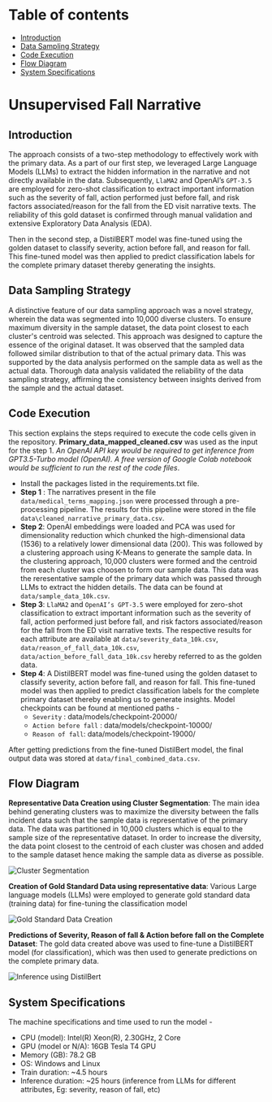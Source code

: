 # Table of contents
* [Introduction](#introduction)
* [Data Sampling Strategy](#data_prep)
* [Code Execution](#code_execution)
* [Flow Diagram](#flow)
* [System Specifications](#machine_specs)


# Unsupervised Fall Narrative

## Introduction <a name="introduction"></a>
The approach consists of a two-step methodology to effectively work with the primary data. As a part of our first step, we leveraged Large Language Models (LLMs) to extract the hidden information in the narrative and not directly available in the data. Subsequently, `LlaMA2` and OpenAI’s `GPT-3.5` are employed for zero-shot classification to extract important information such as the severity of fall, action performed just before fall, and risk factors associated/reason for the fall from the ED visit narrative texts. The reliability of this gold dataset is confirmed through manual validation and extensive Exploratory Data Analysis (EDA).
 
Then in the second step, a DistilBERT model was fine-tuned using the golden dataset to classify severity, action before fall, and reason for fall. This fine-tuned model was then applied to predict classification labels for the complete primary dataset thereby generating the insights.


## Data Sampling Strategy <a name="data_prep"></a>
 A distinctive feature of our data sampling approach was a novel strategy, wherein the data was segmented into 10,000 diverse clusters. To ensure maximum diversity in the sample dataset, the data point closest to each cluster's centroid was selected. This approach was designed to capture the essence of the original dataset. It was observed that the sampled data followed similar distribution to that of the actual primary data. This was supported by the data analysis performed on the sample data as well as the actual data. Thorough data analysis validated the reliability of the data sampling strategy, affirming the consistency between insights derived from the sample and the actual dataset.


## Code Execution <a name="code_execution"></a>
This section explains the steps required to execute the code cells given in the repository. **Primary_data_mapped_cleaned.csv** was used as the input for the step 1. _An OpenAI API key would be required to get inference from GPT3.5-Turbo model (OpenAI). A free version of Google Colab notebook would be sufficient to run the rest of the code files_.

* Install the packages listed in the requirements.txt file.
*  **Step 1** : The narratives present in the file `data/medical_terms_mapping.json` were processed through a pre-processing pipeline. The results for this pipeline were stored in the file `data\cleaned_narrative_primary_data.csv`.
* **Step 2**: OpenAI embeddings were loaded and PCA was used for dimensionality reduction which chunked the high-dimensional data (1536) to a relatively lower dimensional data (200). This was followed by a clustering approach using K-Means to generate the sample data. In the clustering approach, 10,000 clusters were formed and the centroid from each cluster was choosen to form our sample data. This data was the reresentative sample of the primary data which was passed through LLMs to extract the hidden details. The data can be found at `data/sample_data_10k.csv`.
* **Step 3**: `LlaMA2` and `OpenAI’s GPT-3.5` were employed for zero-shot classification to extract important information such as the severity of fall, action performed just before fall, and risk factors associated/reason for the fall from the ED visit narrative texts. The respective results for each attribute are available at `data/severity_data_10k.csv`, `data/reason_of_fall_data_10k.csv`, `data/action_before_fall_data_10k.csv` hereby referred to as the golden data.
* **Step 4**: A DistilBERT model was fine-tuned using the golden dataset to classify severity, action before fall, and reason for fall. This fine-tuned model was then applied to predict classification labels for the complete primary dataset thereby enabling us to generate insights. Model checkpoints can be found at mentioned paths - 
    - `Severity` : data/models/checkpoint-20000/
    - `Action before fall` : data/models/checkpoint-10000/
    - `Reason of fall`: data/models/checkpoint-19000/

After getting predictions from the fine-tuned DistilBert model, the final output data was stored at `data/final_combined_data.csv`.

## Flow Diagram <a name="flow"></a>
**Representative Data Creation using Cluster Segmentation**: The main idea behind generating clusters was to maximize the diversity between the falls incident data such that the sample data is representative of the primary data. The data was partitioned in 10,000 clusters which is equal to the sample size of the representative dataset. In order to increase the diversity, the data point closest to the centroid of each cluster was chosen and added to the sample dataset hence making the sample data as diverse as possible.

![Cluster Segmentation](data/images/representative_data_creation.png)

**Creation of Gold Standard Data using representative data**: Various Large language models (LLMs) were employed to generate gold standard data (training data) for fine-tuning the classification model

![Gold Standard Data Creation](data/images/golden_data_creation.png)

**Predictions of Severity, Reason of fall & Action before fall on the Complete Dataset**: The gold data created above was used to fine-tune a DistilBERT model (for classification), which was then used to generate predictions on the complete primary data.

![Inference using DistilBert](data/images/output_on_whole_data.png)

## System Specifications <a name="machine_specs"></a>
The machine specifications and time used to run the model -
* CPU (model): Intel(R) Xeon(R), 2.30GHz, 2 Core
* GPU (model or N/A): 16GB Tesla T4 GPU
* Memory (GB): 78.2 GB
* OS: Windows and Linux
* Train duration: ~4.5 hours
* Inference duration: ~25 hours (inference from LLMs for different attributes, Eg: severity, reason of fall, etc)






